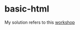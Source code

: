 # basic-html

My solution refers to this <a href="https://github.com/denysdovhan/learnyouhtml">workshop</a>
